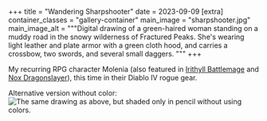 +++
title = "Wandering Sharpshooter"
date = 2023-09-09
[extra]
container_classes = "gallery-container"
main_image = "sharpshooter.jpg"
main_image_alt = """Digital drawing of a green-haired woman
standing on a muddy road in the snowy wilderness of Fractured Peaks.
She's wearing light leather and plate armor with a green cloth hood,
and carries a crossbow, two swords, and several small daggers.
"""
+++

My recurring RPG character Molenia
(also featured in [Irithyll Battlemage](../../2022/irithyll-battlemage/)
and [Nox Dragonslayer](../../2022/nox-dragonslayer/)),
this time in their Diablo IV rogue gear.

Alternative version without color:
![The same drawing as above, but shaded only in pencil
without using colors.](sharpshooter_colorless.jpg)
